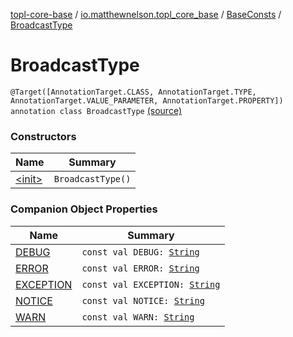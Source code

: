 [topl-core-base](../../../index.md) / [io.matthewnelson.topl_core_base](../../index.md) / [BaseConsts](../index.md) / [BroadcastType](./index.md)

# BroadcastType

`@Target([AnnotationTarget.CLASS, AnnotationTarget.TYPE, AnnotationTarget.VALUE_PARAMETER, AnnotationTarget.PROPERTY]) annotation class BroadcastType` [(source)](https://github.com/05nelsonm/TorOnionProxyLibrary-Android/blob/master/topl-core-base/src/main/java/io/matthewnelson/topl_core_base/BaseConsts.kt#L92)

### Constructors

| Name | Summary |
|---|---|
| [&lt;init&gt;](-init-.md) | `BroadcastType()` |

### Companion Object Properties

| Name | Summary |
|---|---|
| [DEBUG](-d-e-b-u-g.md) | `const val DEBUG: `[`String`](https://kotlinlang.org/api/latest/jvm/stdlib/kotlin/-string/index.html) |
| [ERROR](-e-r-r-o-r.md) | `const val ERROR: `[`String`](https://kotlinlang.org/api/latest/jvm/stdlib/kotlin/-string/index.html) |
| [EXCEPTION](-e-x-c-e-p-t-i-o-n.md) | `const val EXCEPTION: `[`String`](https://kotlinlang.org/api/latest/jvm/stdlib/kotlin/-string/index.html) |
| [NOTICE](-n-o-t-i-c-e.md) | `const val NOTICE: `[`String`](https://kotlinlang.org/api/latest/jvm/stdlib/kotlin/-string/index.html) |
| [WARN](-w-a-r-n.md) | `const val WARN: `[`String`](https://kotlinlang.org/api/latest/jvm/stdlib/kotlin/-string/index.html) |
